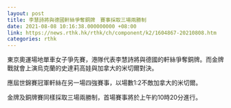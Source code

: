 ```yaml
---
layout: post
title: 李慧詩將與德國軒絲爭奪銅牌　賽事採取三場兩勝制
date: 2021-08-08 10:16:38.000000000 +08:00
link: https://news.rthk.hk/rthk/ch/component/k2/1604867-20210808.htm
categories: rthk
---
```


東京奧運場地單車女子爭先賽，港隊代表李慧詩將與德國的軒絲爭奪銅牌。而金牌戰就會上演烏克蘭的史達莉高娃與加拿大的米切爾對決。

應屆世錦賽冠軍軒絲在另一場四強賽事，以場數1:2不敵加拿大的米切爾。

金牌及銅牌賽同樣採取三場兩勝制，首場賽事將於上午約10時20分進行。
